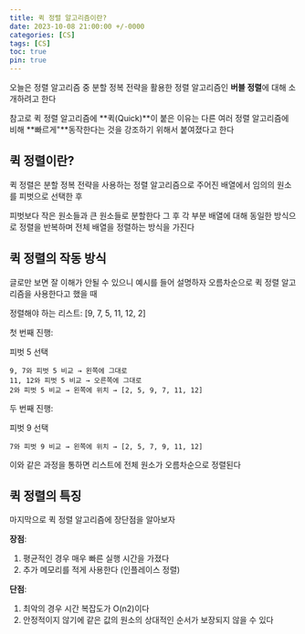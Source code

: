 ```yaml
---
title: 퀵 정렬 알고리즘이란?
date: 2023-10-08 21:00:00 +/-0000
categories: [CS]
tags: [CS]
toc: true
pin: true
---
```


오늘은 정렬 알고리즘 중 분할 정복 전략을 활용한 정렬 알고리즘인 **버블 정렬**에 대해 소개하려고 한다

참고로 퀵 정렬 알고리즘에 **퀵(Quick)**이 붙은 이유는 다른 여러 정렬 알고리즘에 비해 **빠르게"**동작한다는 것을 강조하기 위해서 붙여졌다고 한다

## 퀵 정렬이란?

퀵 정렬은 분할 정복 전략을 사용하는 정렬 알고리즘으로 주어진 배열에서 임의의 원소를 피벗으로 선택한 후

피벗보다 작은 원소들과 큰 원소들로 분할한다 그 후 각 부분 배열에 대해 동일한 방식으로 정렬을 반복하며 전체 배열을 정렬하는 방식을 가진다

## 퀵 정렬의 작동 방식

글로만 보면 잘 이해가 안될 수 있으니 예시를 들어
설명하자 오름차순으로 퀵 정렬 알고리즘을 사용한다고 했을 때

정렬해야 하는 리스트: [9, 7, 5, 11, 12, 2]

첫 번째 진행:

피벗 5 선택
~~~
9, 7와 피벗 5 비교 → 왼쪽에 그대로
11, 12와 피벗 5 비교 → 오른쪽에 그대로
2와 피벗 5 비교 → 왼쪽에 위치 → [2, 5, 9, 7, 11, 12]
~~~

두 번째 진행:

피벗 9 선택
~~~
7와 피벗 9 비교 → 왼쪽에 위치 → [2, 5, 7, 9, 11, 12]
~~~

이와 같은 과정을 통하면 리스트에 전체 원소가 오름차순으로 정렬된다

## 퀵 정렬의 특징

마지막으로 퀵 정렬 알고리즘에 장단점을 알아보자

**장점**:
1. 평균적인 경우 매우 빠른 실행 시간을 가졌다
2. 추가 메모리를 적게 사용한다 (인플레이스 정렬)

**단점**:
1. 최악의 경우 시간 복잡도가 O(n2)이다
2. 안정적이지 않기에 같은 값의 원소의 상대적인 순서가 보장되지 않을 수 있다


